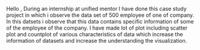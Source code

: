 Hello ,
During an internship at unified mentor I have done this case study project in which i observe the data set of 500 employee of one of company.
In this datsets i observe that this data contains specific information of some of the employee of the company.
I have made lot of plot including scatter plot and countplot of various characteristics of data which increase the information of datasets and increase the understanding the visualization.
